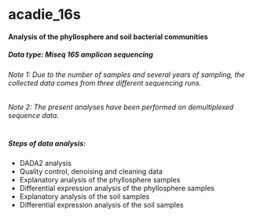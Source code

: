 # acadie_16s

#### Analysis of the phyllosphere and soil bacterial communities 
##### Data type: Miseq 16S amplicon sequencing 
###### Note 1: Due to the number of samples and several years of sampling, the collected data comes from three different sequencing runs.
###### Note 2: The present analyses have been performed on demultiplexed sequence data.
#
##### Steps of data analysis:
- DADA2 analysis 
- Quality control, denoising and cleaning data
- Explanatory analysis of the phyllosphere samples
- Differential expression analysis of the phyllosphere samples
- Explanatory analysis of the soil samples
- Differential expression analysis of the soil samples


